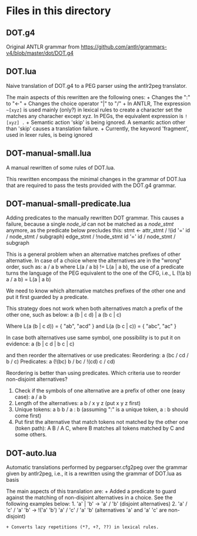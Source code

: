 # Files in this directory
	
## DOT.g4

Original ANTLR grammar from <https://github.com/antlr/grammars-v4/blob/master/dot/DOT.g4>

## DOT.lua

Naive translation of DOT.g4 to a PEG parser using the antlr2peg translator.

The main aspects of this rewritten are the following ones:
    + Changes the ":" to "<-"
    + Changes the choice operator "|" to "/"
    + In ANTLR, The expression `~[xyz]` is used mainly (only?) in lexical rules to
    create a character set the matches any characher except xyz. In PEGs, the
    equivalent expression is `![xyz] .`
	+ Semantic action 'skip' is being ignored. A semantic action other than 'skip'
	causes a translation failure.
	+ Currently, the keyword 'fragment', used in lexer rules, is being ignored
    
## DOT-manual-small.lua

A manual rewritten of some rules of DOT.lua.

This rewritten encompass the minimal changes in the grammar of DOT.lua that
are required to pass the tests provided with the DOT.g4 grammar.

## DOT-manual-small-predicate.lua

Adding predicates to the manually rewritten DOT grammar.
This causes a failure, because a single *node_id* can not be matched
as a *node_stmt* anymore, as the predicate below precludes this:
stmt            <-  attr_stmt  /  !(id '=' id  /  node_stmt  /  subgraph) edge_stmt  /  !node_stmt id '=' id  /  node_stmt  /  subgraph

This is a general problem when an alternative matches prefixes of other alternative.
In case of a choice where the alternatives are in the "wrong" order, such as:
a / a b
where L(a / a b) != L(a | a b),
the use of a predicate turns the language of
the PEG equivalent to the one of the CFG, i.e.,
L (!(a b) a / a b) = L(a | a b)

We need to know which alternative matches prefixes of the other one
and put it first guarded by a predicate.

This strategy does not work when both alternatives match
a prefix of the other one, such as below:
a (b | c d) | a (b c | c)

Where L(a (b | c d)) = { "ab", "acd" } and
      L(a (b c | c)) = { "abc", "ac" }

In case both alternatives use same symbol, one possibility is to put it
on evidence:
a (b | c d | b c | c)

and then reorder the alternatives or use predicates:
Reordering: a (bc / cd / b / c)
Predicates: a (!(bc) b / bc / !(cd) c / cd)

Reordering is better than using predicates.
Which criteria use to reorder non-disjoint alternatives?
1. Check if the symbols of one alternative are a prefix of other one (easy case): a / a b
2. Length of the alternatives: a b / x y z (put x y z first)
3. Unique tokens: a b b / a : b (assuming ":" is a unique token, a : b should come first)
4. Put first the alternative that match tokens not matched by the other one (token path): A B / A C,
where B matches all tokens matched by C and some others.

 
## DOT-auto.lua

Automatic translations performed by pegparser.cfg2peg over
the grammar given by antlr2peg, i.e., it is a rewritten using the grammar
of DOT.lua as basis

The main aspects of this translation are:
    + Added a predicate to guard against the matching of non-disjoint alternatives
    in a choice. See the following examples below:
       1. 'a' | 'b'  ->  'a' / 'b' (disjoint alternatives)
       2. 'a' / 'c' / 'a' 'b'  ->  !('a' 'b') 'a' / 'c' / 'a' 'b' (alternatives 'a' and 'a' 'c' are non-disjoint)

    + Converts lazy repetitions (*?, +?, ??) in lexical rules.
